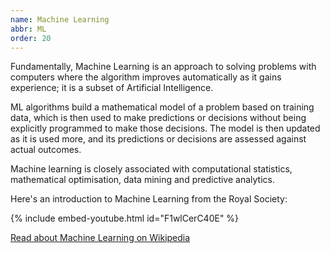 ```yaml
---
name: Machine Learning
abbr: ML
order: 20
---
```


Fundamentally, Machine Learning is an approach to solving problems with computers where the algorithm improves automatically as it gains experience; it is a subset of Artificial Intelligence.

ML algorithms build a mathematical model of a problem based on training data, which is then used to make predictions or decisions without being explicitly programmed to make those decisions. The model is then updated as it is used more, and its predictions or decisions are assessed against actual outcomes.

<!--more-->

Machine learning is closely associated with computational statistics, mathematical optimisation, data mining and predictive analytics.

Here's an introduction to Machine Learning from the Royal Society:

{% include embed-youtube.html id="F1wlCerC40E" %}

<a class="btn btn-dark mt-4" href="https://en.wikipedia.org/wiki/Machine_learning">Read about Machine Learning on Wikipedia</a>